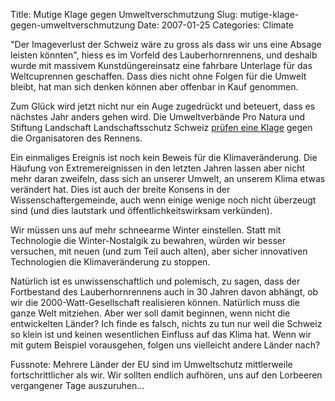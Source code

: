 Title: Mutige Klage gegen Umweltverschmutzung
Slug: mutige-klage-gegen-umweltverschmutzung
Date: 2007-01-25
Categories: Climate

"Der Imageverlust der Schweiz wäre zu gross als dass wir uns eine Absage leisten könnten", hiess es im Vorfeld des Lauberhornrennens, und deshalb wurde mit massivem Kunstdüngereinsatz eine fahrbare Unterlage für das Weltcuprennen geschaffen. Dass dies nicht ohne Folgen für die Umwelt bleibt, hat man sich denken können aber offenbar in Kauf genommen.

Zum Glück wird jetzt nicht nur ein Auge zugedrückt und beteuert, dass es nächstes Jahr anders gehen wird. Die Umweltverbände Pro Natura und Stiftung Landschaft Landschaftsschutz Schweiz [prüfen eine Klage](http://www.tagesanzeiger.ch/dyn/news/schweiz/712162.html) gegen die Organisatoren des Rennens.

Ein einmaliges Ereignis ist noch kein Beweis für die Klimaveränderung. Die Häufung von Extremereignissen in den letzten Jahren lassen aber nicht mehr daran zweifeln, dass sich an unserer Umwelt, an unserem Klima etwas verändert hat. Dies ist auch der breite Konsens in der Wissenschaftergemeinde, auch wenn einige wenige noch nicht überzeugt sind (und dies lautstark und öffentlichkeitswirksam verkünden).

Wir müssen uns auf mehr schneearme Winter einstellen. Statt mit Technologie die Winter-Nostalgik zu bewahren, würden wir besser versuchen, mit neuen (und zum Teil auch alten), aber sicher innovativen Technologien die Klimaveränderung zu stoppen.

Natürlich ist es unwissenschaftlich und polemisch, zu sagen, dass der Fortbestand des Lauberhornrennens auch in 30 Jahren davon abhängt, ob wir die 2000-Watt-Gesellschaft realisieren können. Natürlich muss die ganze Welt mitziehen. Aber wer soll damit beginnen, wenn nicht die entwickelten Länder? Ich finde es falsch, nichts zu tun nur weil die Schweiz so klein ist und keinen wesentlichen Einfluss auf das Klima hat. Wenn wir mit gutem Beispiel vorausgehen, folgen uns vielleicht andere Länder nach?

Fussnote: Mehrere Länder der EU sind im Umweltschutz mittlerweile fortschrittlicher als wir. Wir sollten endlich aufhören, uns auf den Lorbeeren vergangener Tage auszuruhen...
